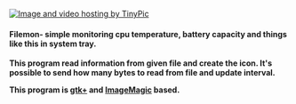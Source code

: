 <a href="http://tinypic.com?ref=a1ha9v" target="_blank"><img src="http://i57.tinypic.com/a1ha9v.jpg" border="0" alt="Image and video hosting by TinyPic"></a>
<h4>Filemon- simple monitoring cpu temperature, battery capacity and things like this in system tray.</h4>

<strong>

This program read information from given file and create the icon.
It's possible to send how many bytes to read from file and update interval.

This program is <a href="http://www.gtk.org">gtk+</a> and <a href="http://www.imagemagick.org">ImageMagic</a> based.

</strong>
